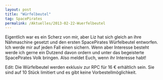 ```yaml
---
layout: post
title: "Würfelbeutel"
tag: SpacePirates
permalink: /Aktuelles/2013-02-22-Wuerfelbeutel
---
```


Eigentlich war es ein Scherz von mir, aber Liz hat sich gleich an ihre Nähmaschine gesetzt und den ersten SpacePirates Würfelbeutel entworfen. Ich werde mir auf jeden Fall einen sichern. Wenn aber Interesse besteht werde ich gerne ein Dutzend davon ordern und unter das begeisterte SpacePirates Volk bringen. Also meldet Euch, wenn ihr Interesse habt!

Edit: Die Würfelbeutel werden exklusiv zur RPC für 16 &euro; erhältlich sein. Sie sind auf 10 Stück limitiert und es gibt keine Vorbestellmöglichkeit.
